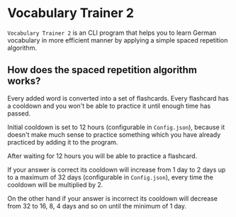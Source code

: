# Vocabulary Trainer 2

`Vocabulary Trainer 2` is an CLI program that helps you to learn German
vocabulary in more efficient manner by applying a simple spaced repetition algorithm.

## How does the spaced repetition algorithm works?

Every added word is converted into a set of flashcards. Every flashcard has a
cooldown and you won't be able to practice it until enough time has passed.

Initial cooldown is set to 12 hours (configurable in `Config.json`), because
it doesn't make much sense to practice something which you have already practiced
by adding it to the program.

After waiting for 12 hours you will be able to practice a flashcard.

If your answer is correct its cooldown will increase from 1 day to 2 days
up to a maximum of 32 days (configurable in `Config.json`), every time the
cooldown will be multiplied by 2.

On the other hand if your answer is incorrect its cooldown will decrease from
32 to 16, 8, 4 days and so on until the minimum of 1 day.
